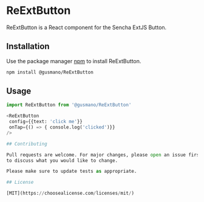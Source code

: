 # ReExtButton

ReExtButton is a React component for the Sencha ExtJS Button.

## Installation

Use the package manager [npm](https://npmjs.com) to install ReExtButton.

```bash
npm install @gusmano/ReExtButton
```

## Usage

```python
import ReExtButton from '@gusmano/ReExtButton'

<ReExtButton
 config={{text: 'click me'}}
 onTap={() => { console.log('clicked')}}
/>

## Contributing

Pull requests are welcome. For major changes, please open an issue first
to discuss what you would like to change.

Please make sure to update tests as appropriate.

## License

[MIT](https://choosealicense.com/licenses/mit/)
